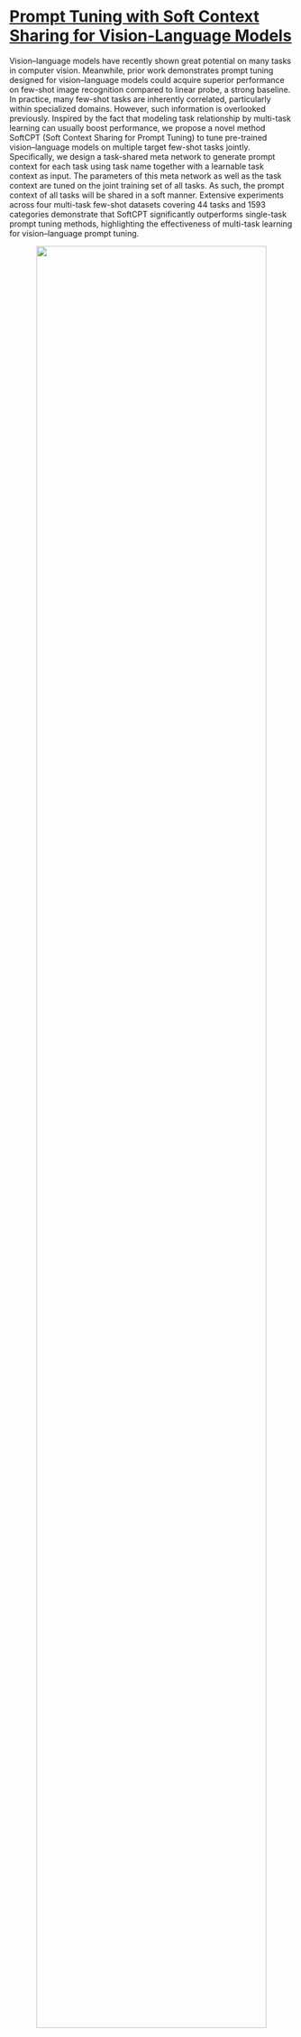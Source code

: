 # [Prompt Tuning with Soft Context Sharing for Vision-Language Models](https://www.sciencedirect.com/science/article/abs/pii/S0925231224010610)

Vision–language models have recently shown great potential on many tasks in computer vision. Meanwhile, prior work demonstrates prompt tuning designed for vision–language models could acquire superior performance on few-shot image recognition compared to linear probe, a strong baseline. In practice, many few-shot tasks are inherently correlated, particularly within specialized domains. However, such information is overlooked previously. Inspired by the fact that modeling task relationship by multi-task learning can usually boost performance, we propose a novel method SoftCPT (Soft Context Sharing for Prompt Tuning) to tune pre-trained vision–language models on multiple target few-shot tasks jointly. Specifically, we design a task-shared meta network to generate prompt context for each task using task name together with a learnable task context as input. The parameters of this meta network as well as the task context are tuned on the joint training set of all tasks. As such, the prompt context of all tasks will be shared in a soft manner. Extensive experiments across four multi-task few-shot datasets covering 44 tasks and 1593 categories demonstrate that SoftCPT significantly outperforms single-task prompt tuning methods, highlighting the effectiveness of multi-task learning for vision–language prompt tuning.

<p align="center">
    <img src="figure/method.jpg" width="90%">
    
Unlike CoOp, a meta network is introduced to produce learnable context for each task. The meta network consists of a frozen text encoder and a learnable sub-network. The text encoder extracts task features from task names, while the sub-network transforms the task features to learnable context of class names. For model training, SoftCPT uses samples from all tasks and the loss is first computed independently for each task. The summed loss of all tasks is then used for backpropagation (ref. Eq. (8)). In the figure, [TASK] denotes token embeddings of task name, [CLASS] denotes token embeddings of a certain class name in a task.
</p>

## Installation
Our code is based on [CoOp](https://github.com/KaiyangZhou/CoOp), please refer to it for the installation.

## Datasets
Please refer to CoOp for downloading the datasets used in General-10. The datasets should be put into the subfolders according to the
`dataset_dir` class attribute in each dataset class. For downloading the datasets used in Plant-6, please refer to the link provided in
our original paper. The Fashion-20 dataset can be downloaded from [BaiDu Pan](https://pan.baidu.com/s/1ITXWaRVVXi1PLnbXVa_kjA?pwd=67c4). 
The access code is **67c4**.

## How to Run
Set environment variables in scripts/set_env.sh first.

### Multi-task Learning on All Classes

The navie hard sharing is implemented in trainers/mtcoop_hard.py, it also supports CoOp. The examples for use are listed below:

(1) hard shared CoOp, all classes of all tasks share a prompt
```commandline
sh main_mtcoop_hard.sh general10 rn50_ep50 1 16 False False
sh main_mtcoop_hard.sh general10 rn50_ep50 2 16 False False
sh main_mtcoop_hard.sh general10 rn50_ep50 4 16 False False
sh main_mtcoop_hard.sh general10 rn50_ep50 8 16 False False
sh main_mtcoop_hard.sh general10 rn50_ep50 16 16 False False
```

(2) CoOp, one prompt per task
```commandline
sh main_mtcoop_hard.sh general10 rn50_ep50 1 16 False True
sh main_mtcoop_hard.sh general10 rn50_ep50 2 16 False True
sh main_mtcoop_hard.sh general10 rn50_ep50 4 16 False True
sh main_mtcoop_hard.sh general10 rn50_ep50 8 16 False True
sh main_mtcoop_hard.sh general10 rn50_ep50 16 16 False True
```

(3) one prompt per class
```commandline
sh main_mtcoop_hard.sh general10 rn50_ep50 1 16 True False
sh main_mtcoop_hard.sh general10 rn50_ep50 2 16 True False
sh main_mtcoop_hard.sh general10 rn50_ep50 4 16 True False
sh main_mtcoop_hard.sh general10 rn50_ep50 8 16 True False
sh main_mtcoop_hard.sh general10 rn50_ep50 16 16 True False
```

Our soft sharing is implemented in trainers/mtcoop.py. The examples for use are listed below:

(1) SoftCPT-NATA
```commandline
sh main_mtcoop.sh general10 rn50_ep50 1 0 False 4 False 16 False lin 1
sh main_mtcoop.sh general10 rn50_ep50 2 0 False 4 False 16 False lin 1
sh main_mtcoop.sh general10 rn50_ep50 4 0 False 4 False 16 False lin 1
sh main_mtcoop.sh general10 rn50_ep50 8 0 False 4 False 16 False lin 1
sh main_mtcoop.sh general10 rn50_ep50 16 0 False 4 False 16 False lin 1
```

(2) SoftCPT-NATS
```commandline
sh main_mtcoop.sh general10 rn50_ep50 1 0 False 4 True 16 False lin 1
sh main_mtcoop.sh general10 rn50_ep50 2 0 False 4 True 16 False lin 1
sh main_mtcoop.sh general10 rn50_ep50 4 0 False 4 True 16 False lin 1
sh main_mtcoop.sh general10 rn50_ep50 8 0 False 4 True 16 False lin 1
sh main_mtcoop.sh general10 rn50_ep50 16 0 False 4 True 16 False lin 1
```

(3) SoftCPT-CATA

On General:
```commandline
sh main_mtcoop_cls_sample.sh general10 rn50_ep50 1 4 False 4 False 16 True lin 1 0.1
sh main_mtcoop_cls_sample.sh general10 rn50_ep50 2 4 False 4 False 16 True lin 1 0.1
sh main_mtcoop_cls_sample.sh general10 rn50_ep50 4 4 False 4 False 16 True lin 1 0.1
sh main_mtcoop_cls_sample.sh general10 rn50_ep50 8 4 False 4 False 16 True lin 1 0.1
sh main_mtcoop_cls_sample.sh general10 rn50_ep50 16 4 False 4 False 16 True lin 1 0.1
```

On Plant-6 and Fshion-20:
```commandline
sh main_mtcoop.sh plant6 rn50_ep50 1 4 False 4 False 16 True lin 1
sh main_mtcoop.sh plant6 rn50_ep50 2 4 False 4 False 16 True lin 1
sh main_mtcoop.sh plant6 rn50_ep50 4 4 False 4 False 16 True lin 1
sh main_mtcoop.sh plant6 rn50_ep50 8 4 False 4 False 16 True lin 1
sh main_mtcoop.sh plant6 rn50_ep50 16 4 False 4 False 16 True lin 1
```

(4) SoftCPT-CSTA

On General:
```commandline
sh main_mtcoop_cls_sample.sh general10 rn50_ep50 1 4 True 4 False 16 True lin 1 0.1
sh main_mtcoop_cls_sample.sh general10 rn50_ep50 2 4 True 4 False 16 True lin 1 0.1
sh main_mtcoop_cls_sample.sh general10 rn50_ep50 4 4 True 4 False 16 True lin 1 0.1
sh main_mtcoop_cls_sample.sh general10 rn50_ep50 8 4 True 4 False 16 True lin 1 0.1
sh main_mtcoop_cls_sample.sh general10 rn50_ep50 16 4 True 4 False 16 True lin 1 0.1
```

On Plant-6 and Fshion-20:
```commandline
sh main_mtcoop.sh plant6 rn50_ep50 1 4 True 4 False 16 True lin 1
sh main_mtcoop.sh plant6 rn50_ep50 2 4 True 4 False 16 True lin 1
sh main_mtcoop.sh plant6 rn50_ep50 4 4 True 4 False 16 True lin 1
sh main_mtcoop.sh plant6 rn50_ep50 8 4 True 4 False 16 True lin 1
sh main_mtcoop.sh plant6 rn50_ep50 16 4 True 4 False 16 True lin 1
```

(5) SoftCPT-CATS

On General:
```commandline
sh main_mtcoop_cls_sample.sh general10 rn50_ep50 1 4 False 4 True 16 True lin 1 0.1
sh main_mtcoop_cls_sample.sh general10 rn50_ep50 2 4 False 4 True 16 True lin 1 0.1
sh main_mtcoop_cls_sample.sh general10 rn50_ep50 4 4 False 4 True 16 True lin 1 0.1
sh main_mtcoop_cls_sample.sh general10 rn50_ep50 8 4 False 4 True 16 True lin 1 0.1
sh main_mtcoop_cls_sample.sh general10 rn50_ep50 16 4 False 4 True 16 True lin 1 0.1
```

On Plant-6 and Fshion-20:
```commandline
sh main_mtcoop.sh plant6 rn50_ep50 1 4 False 4 True 16 True lin 1
sh main_mtcoop.sh plant6 rn50_ep50 2 4 False 4 True 16 True lin 1
sh main_mtcoop.sh plant6 rn50_ep50 4 4 False 4 True 16 True lin 1
sh main_mtcoop.sh plant6 rn50_ep50 8 4 False 4 True 16 True lin 1
sh main_mtcoop.sh plant6 rn50_ep50 16 4 False 4 True 16 True lin 1
```

(6) SoftCPT-CSTS

On General:
```commandline
sh main_mtcoop_cls_sample.sh general10 rn50_ep50 1 4 True 4 True 16 True lin 1 0.1
sh main_mtcoop_cls_sample.sh general10 rn50_ep50 2 4 True 4 True 16 True lin 1 0.1
sh main_mtcoop_cls_sample.sh general10 rn50_ep50 4 4 True 4 True 16 True lin 1 0.1
sh main_mtcoop_cls_sample.sh general10 rn50_ep50 8 4 True 4 True 16 True lin 1 0.1
sh main_mtcoop_cls_sample.sh general10 rn50_ep50 16 4 True 4 True 16 True lin 1 0.1
```

On Plant-6 and Fshion-20:
```commandline
sh main_mtcoop.sh plant6 rn50_ep50 1 4 True 4 True 16 True lin 1
sh main_mtcoop.sh plant6 rn50_ep50 2 4 True 4 True 16 True lin 1
sh main_mtcoop.sh plant6 rn50_ep50 4 4 True 4 True 16 True lin 1
sh main_mtcoop.sh plant6 rn50_ep50 8 4 True 4 True 16 True lin 1
sh main_mtcoop.sh plant6 rn50_ep50 16 4 True 4 True 16 True lin 1
```

### Base to New Class Experiments

train SoftCPT-NATA on base classes:
```commandline
sh main_mtcoop_base2new_train.sh general10 rn50_ep50 1 0 False 4 False 16 False lin 1
sh main_mtcoop_base2new_train.sh general10 rn50_ep50 2 0 False 4 False 16 False lin 1
sh main_mtcoop_base2new_train.sh general10 rn50_ep50 4 0 False 4 False 16 False lin 1
sh main_mtcoop_base2new_train.sh general10 rn50_ep50 8 0 False 4 False 16 False lin 1
sh main_mtcoop_base2new_train.sh general10 rn50_ep50 16 0 False 4 False 16 False lin 1
```

test SoftCPT-NATA on new classes:
```commandline
sh main_mtcoop_base2new_test.sh general10 rn50_ep50 1 0 False 4 False 16 False lin 1
sh main_mtcoop_base2new_test.sh general10 rn50_ep50 2 0 False 4 False 16 False lin 1
sh main_mtcoop_base2new_test.sh general10 rn50_ep50 4 0 False 4 False 16 False lin 1
sh main_mtcoop_base2new_test.sh general10 rn50_ep50 8 0 False 4 False 16 False lin 1
sh main_mtcoop_base2new_test.sh general10 rn50_ep50 16 0 False 4 False 16 False lin 1
```

### zero shot learning

on all classes for a task:
```commandline
# taskid in [0, 9] on general10, in [0, 5] on plant6, in [0, 19] on fashion20
sh zeroshot.sh plant6 rn50 $taskid
```

on base classes for a task:
```commandline
sh zeroshot_base2new.sh plant6 rn50 $taskid base
```

on new classes for a task:
```commandline
sh zeroshot_base2new.sh plant6 rn50 $taskid new
```

### linear probe

```commandline
sh linearprob.sh general10 rn50 9
sh linearprob.sh plant6 rn50 5
sh linearprob.sh fashion20 rn50 19
```

### parse results

```commandline
python parse_test_res.py PATH_TO_RESULTS
```

## Results

Compared methods:
- LP-CLIP: the linear probe CLIP reported in CLIP
- CoOp-CA: the class-agnostic [CoOp](https://github.com/KaiyangZhou/CoOp) applied to each task separately
- CoOp-CS: the class-specific CoOp applied to each task separately
- CoOp-MT: a shared prompt context for all tasks and all classes is learned in CoOp in a multi-task manner
- ZS-CLIP: zero-shot CLIP
- CoCoOp: Conditional Prompt Learning for Vision-Language Models, CVPR 2022
- ProGrad: Prompt-aligned Gradient for Prompt Tuning, ICCV 2023
- KgCoOp: Visual-Language Prompt Tuning with Knowledge-guided Context Optimization, CVPR 2023
- PLOT: Prompt Learning with Optimal Transport for Vision-Language Models, ICLR 2023
- ProtoNet: Prototypical Networks for Few-shot Learning, NIPS 2017
- SoftCPT-NATS and SoftCPT-NATA: our multi-task based method

<p align="center">
    <img src="figure/results.png" width="90%">
</p>

## Citation
If you use this code in your research, please kindly cite the following paper

```
@article{DingWLYZXP24,
  author       = {Kun Ding and
                  Ying Wang and
                  Pengzhang Liu and
                  Qiang Yu and
                  Haojian Zhang and
                  Shiming Xiang and
                  Chunhong Pan},
  title        = {Multi-task prompt tuning with soft context sharing for vision-language
                  models},
  journal      = {Neurocomputing},
  volume       = {603},
  pages        = {128290},
  year         = {2024},
}

@article{softcpt,
    title={Prompt Tuning with Soft Context Sharing for Vision-Language Models},
    author={Kun Ding, Ying Wang, Pengzhang Liu, Qiang Yu, Haojian Zhang, Shiming Xiang and Chunhong Pan},
    journal={arXiv preprint arXiv:2208.13474},
    year={2022}
}
```

## Acknowledgements
We would like to thank [@KaiyangZhou](https://github.com/KaiyangZhou/CoOp) for sharing the code.
